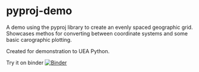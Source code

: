 # pyproj-demo
A demo using the pyproj library to create an evenly spaced geographic grid. Showcases methos for converting between coordinate systems and some basic carographic plotting.

Created for demonstration to UEA Python.

Try it on binder [![Binder](https://mybinder.org/badge_logo.svg)](https://mybinder.org/v2/gh/callumrollo/pyproj-demo/main)
